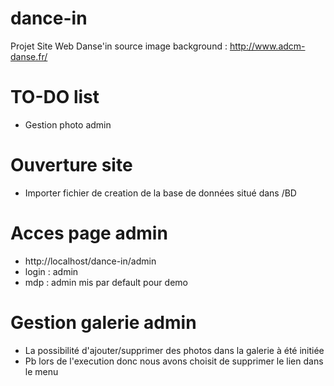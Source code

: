 # dance-in
Projet Site Web Danse'in
source image background : http://www.adcm-danse.fr/

# TO-DO list
- Gestion photo admin

# Ouverture site
- Importer fichier de creation de la base de données situé dans /BD

# Acces page admin
- http://localhost/dance-in/admin
- login : admin
- mdp : admin
mis par default pour demo

# Gestion galerie admin
- La possibilité d'ajouter/supprimer des photos dans la galerie à été initiée
- Pb lors de l'execution donc nous avons choisit de supprimer le lien dans le menu
